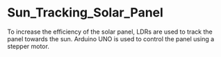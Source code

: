 # Sun_Tracking_Solar_Panel
To increase the efficiency of the solar panel, LDRs are used to track the panel towards the sun. Arduino UNO is used to control the panel using a stepper motor.

